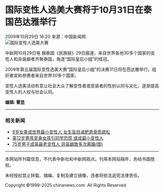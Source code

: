 # 国际变性人选美大赛将于10月31日在泰国芭达雅举行

2009年10月29日 16:20 来源：中国新闻网  
![国际变性人选美大赛](http://i2.chinanews.com/zwimg/01.jpg)

中新网10月29日电 据泰国《民族报》29日报道，来自世界各地30多个国家的变性人和异装癖者齐聚泰国，角逐“国际皇后小姐”的桂冠。

2009年第五届国际变性选美大赛“国际皇后小姐”的决赛31日将在芭达雅举行。组织者宣称参赛者来自世界30多个国家。

变性人选美活动有意让社会大众了解变性者或变装者的性别认同与文化，逐渐提高变性人的人权与社会认同。

**编辑: 曹昆**

---

### 相关新闻

- [8岁女童成世界最小变性人 女生盲目减肥患骨质疏松](http://www.chinanews.com.cn/life/news/2009/10-19/1917120.shtml)
- [英12岁男孩变身女孩引同学恐慌 或成最小变性人](http://www.chinanews.com.cn/gj/gj-ywdd2/news/2009/09-19/1875008.shtml)
- [75岁男子成英最老变性人 异装癖致多次离婚(图)](http://www.chinanews.com.cn/life/news/2009/09-16/1868283.shtml)

---

本网站所刊载信息，不代表中新社和中新网观点。刊用本网站稿件，务经书面授权。

未经授权禁止转载、摘编、复制及建立镜像，违者将依法追究法律责任。

Copyright ©1999-2025 chinanews.com. All Rights Reserved